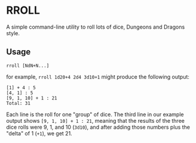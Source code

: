 # RROLL

A simple command-line utility to roll lots of dice, Dungeons and Dragons style.

## Usage

`rroll [NdN+N...]`

for example, `rroll 1d20+4 2d4 3d10+1` might produce the following output:

```
[1] + 4 : 5
[4, 1] : 5
[9, 1, 10] + 1 : 21
Total: 31
```

Each line is the roll for one "group" of dice. The third line in our example output shows `[9, 1, 10] + 1 : 21`, meaning that the results of the three dice rolls were 9, 1, and 10 (`3d10`), and after adding those numbers plus the "delta" of 1 (`+1`), we get 21.
